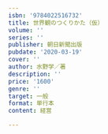 ```yaml
---
isbn: '9784022516732'
title: 世界観のつくりかた（仮）
volume: ''
series: ''
publisher: 朝日新聞出版
pubdate: '2020-03-19'
cover: ''
author: 水野学／著
description: ''
price: '1600'
genre: ''
target: 一般
format: 単行本
content: 経営

---
```

